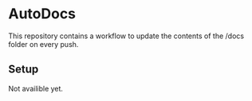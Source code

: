 # AutoDocs
This repository contains a workflow to update the contents of the /docs folder on every push.

## Setup
Not availible yet.
